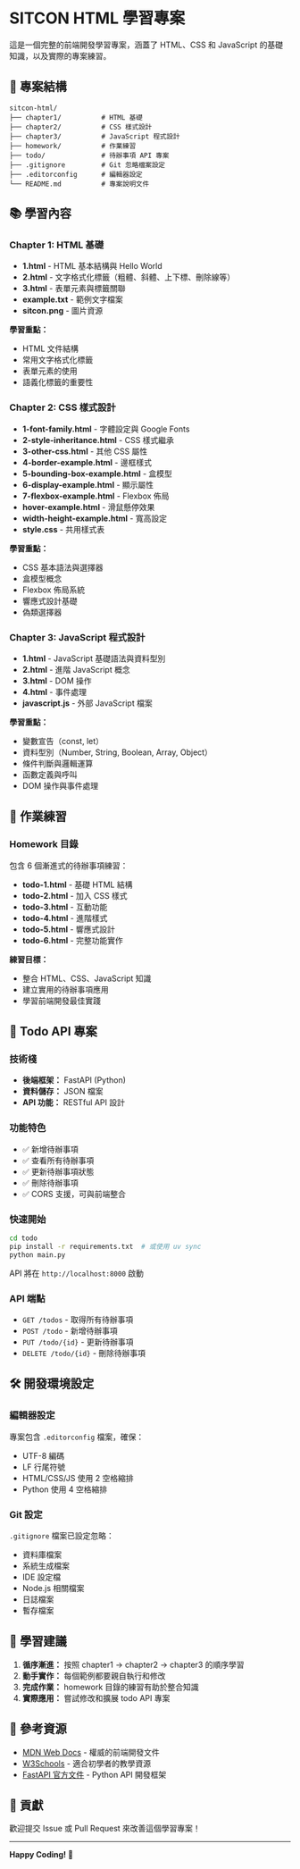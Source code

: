 # SITCON HTML 學習專案

這是一個完整的前端開發學習專案，涵蓋了 HTML、CSS 和 JavaScript 的基礎知識，以及實際的專案練習。

## 📁 專案結構

```
sitcon-html/
├── chapter1/          # HTML 基礎
├── chapter2/          # CSS 樣式設計
├── chapter3/          # JavaScript 程式設計
├── homework/          # 作業練習
├── todo/              # 待辦事項 API 專案
├── .gitignore         # Git 忽略檔案設定
├── .editorconfig      # 編輯器設定
└── README.md          # 專案說明文件
```

## 📚 學習內容

### Chapter 1: HTML 基礎
- **1.html** - HTML 基本結構與 Hello World
- **2.html** - 文字格式化標籤（粗體、斜體、上下標、刪除線等）
- **3.html** - 表單元素與標籤關聯
- **example.txt** - 範例文字檔案
- **sitcon.png** - 圖片資源

**學習重點：**
- HTML 文件結構
- 常用文字格式化標籤
- 表單元素的使用
- 語義化標籤的重要性

### Chapter 2: CSS 樣式設計
- **1-font-family.html** - 字體設定與 Google Fonts
- **2-style-inheritance.html** - CSS 樣式繼承
- **3-other-css.html** - 其他 CSS 屬性
- **4-border-example.html** - 邊框樣式
- **5-bounding-box-example.html** - 盒模型
- **6-display-example.html** - 顯示屬性
- **7-flexbox-example.html** - Flexbox 佈局
- **hover-example.html** - 滑鼠懸停效果
- **width-height-example.html** - 寬高設定
- **style.css** - 共用樣式表

**學習重點：**
- CSS 基本語法與選擇器
- 盒模型概念
- Flexbox 佈局系統
- 響應式設計基礎
- 偽類選擇器

### Chapter 3: JavaScript 程式設計
- **1.html** - JavaScript 基礎語法與資料型別
- **2.html** - 進階 JavaScript 概念
- **3.html** - DOM 操作
- **4.html** - 事件處理
- **javascript.js** - 外部 JavaScript 檔案

**學習重點：**
- 變數宣告（const, let）
- 資料型別（Number, String, Boolean, Array, Object）
- 條件判斷與邏輯運算
- 函數定義與呼叫
- DOM 操作與事件處理

## 📝 作業練習

### Homework 目錄
包含 6 個漸進式的待辦事項練習：
- **todo-1.html** - 基礎 HTML 結構
- **todo-2.html** - 加入 CSS 樣式
- **todo-3.html** - 互動功能
- **todo-4.html** - 進階樣式
- **todo-5.html** - 響應式設計
- **todo-6.html** - 完整功能實作

**練習目標：**
- 整合 HTML、CSS、JavaScript 知識
- 建立實用的待辦事項應用
- 學習前端開發最佳實踐

## 🚀 Todo API 專案

### 技術棧
- **後端框架：** FastAPI (Python)
- **資料儲存：** JSON 檔案
- **API 功能：** RESTful API 設計

### 功能特色
- ✅ 新增待辦事項
- ✅ 查看所有待辦事項
- ✅ 更新待辦事項狀態
- ✅ 刪除待辦事項
- ✅ CORS 支援，可與前端整合

### 快速開始
```bash
cd todo
pip install -r requirements.txt  # 或使用 uv sync
python main.py
```

API 將在 `http://localhost:8000` 啟動

### API 端點
- `GET /todos` - 取得所有待辦事項
- `POST /todo` - 新增待辦事項
- `PUT /todo/{id}` - 更新待辦事項
- `DELETE /todo/{id}` - 刪除待辦事項

## 🛠️ 開發環境設定

### 編輯器設定
專案包含 `.editorconfig` 檔案，確保：
- UTF-8 編碼
- LF 行尾符號
- HTML/CSS/JS 使用 2 空格縮排
- Python 使用 4 空格縮排

### Git 設定
`.gitignore` 檔案已設定忽略：
- 資料庫檔案
- 系統生成檔案
- IDE 設定檔
- Node.js 相關檔案
- 日誌檔案
- 暫存檔案

## 🎯 學習建議

1. **循序漸進：** 按照 chapter1 → chapter2 → chapter3 的順序學習
2. **動手實作：** 每個範例都要親自執行和修改
3. **完成作業：** homework 目錄的練習有助於整合知識
4. **實際應用：** 嘗試修改和擴展 todo API 專案

## 📖 參考資源

- [MDN Web Docs](https://developer.mozilla.org/) - 權威的前端開發文件
- [W3Schools](https://www.w3schools.com/) - 適合初學者的教學資源
- [FastAPI 官方文件](https://fastapi.tiangolo.com/) - Python API 開發框架

## 🤝 貢獻

歡迎提交 Issue 或 Pull Request 來改善這個學習專案！

---

**Happy Coding! 🎉** 